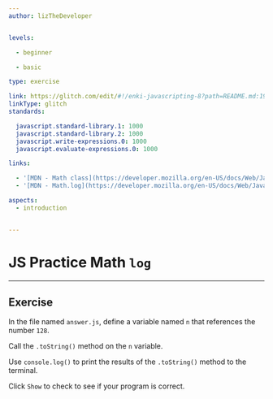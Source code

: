 ```yaml
---
author: lizTheDeveloper


levels:

  - beginner

  - basic

type: exercise

link: https://glitch.com/edit/#!/enki-javascripting-8?path=README.md:19:56
linkType: glitch
standards:

  javascript.standard-library.1: 1000
  javascript.standard-library.2: 1000
  javascript.write-expressions.0: 1000
  javascript.evaluate-expressions.0: 1000

links:

  - '[MDN - Math class](https://developer.mozilla.org/en-US/docs/Web/JavaScript/Reference/Global_Objects/Math)'
  - '[MDN - Math.log](https://developer.mozilla.org/en-US/docs/Web/JavaScript/Reference/Global_Objects/Math/log)'

aspects:
  - introduction


---
```


# JS Practice Math `log`

---
## Exercise

In the file named `answer.js`, define a variable named `n` that references the number `128`.

Call the `.toString()` method on the `n` variable.

Use `console.log()` to print the results of the `.toString()` method to the terminal.

Click `Show` to check to see if your program is correct.
